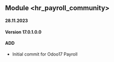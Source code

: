 ## Module <hr_payroll_community>
#### 28.11.2023
#### Version 17.0.1.0.0
#### ADD

- Initial commit for Odoo17 Payroll
